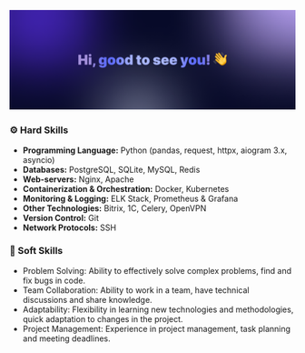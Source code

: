 ![alt text](https://github.com/Scientianor/Scientianor/blob/main/img/cover.png)
### ⚙️ Hard Skills
- **Programming Language:** Python (pandas, request, httpx, aiogram 3.x, asyncio)
- **Databases:** PostgreSQL, SQLite, MySQL, Redis
- **Web-servers:** Nginx, Apache
- **Containerization & Orchestration:** Docker, Kubernetes
- **Monitoring & Logging:** ELK Stack, Prometheus & Grafana
- **Other Technologies:** Bitrix, 1C, Celery, OpenVPN
- **Version Control:** Git
- **Network Protocols:** SSH

### 🧸 Soft Skills
- Problem Solving: Ability to effectively solve complex problems, find and fix bugs in code.
- Team Collaboration: Ability to work in a team, have technical discussions and share knowledge.
- Adaptability: Flexibility in learning new technologies and methodologies, quick adaptation to changes in the project.
- Project Management: Experience in project management, task planning and meeting deadlines.

<!--
**Scientianor/Scientianor** is a ✨ _special_ ✨ repository because its `README.md` (this file) appears on your GitHub profile.
Here are some ideas to get you started:
- 🔭 I’m currently working on ...
- 🌱 I’m currently learning ...
- 👯 I’m looking to collaborate on ...
- 🤔 I’m looking for help with ...
- 💬 Ask me about ...
- 📫 How to reach me: ...
- 😄 Pronouns: ...
- ⚡ Fun fact: ...
-->
